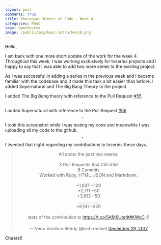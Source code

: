 ```yaml
---
layout: post
comments: true
title: Kharagpur Winter of Code - Week 4
categories: KWoC
tags: OpenSource
image: /public/img/kwoc-intro/kwoc0.png
---
```

Hello,

I am back with one more short update of the work for the week 4. Throughout this week, I was working exclusively for tvseries projects and I happy to say that I was able to add two more series to the existing project.

As I was successful in adding a series in the previous week and I became familiar with the codebase and it made this task a bit easier than before. I added Supernatural and The Big Bang Theory to the project.

I added The Big Bang theory with reference to the Pull Request [#55](https://github.com/athityakumar/tvseries/pull/55)

<p align="center">
  <img title= "Behind the scenes: Working of the scrapper function" src="/blog/public/img/kwoc-week4/kwoc-41.png" alt="" style="border: 1px solid">
</p>

I added Supernatural with reference to the Pull Request [#56](https://github.com/athityakumar/tvseries/pull/56)

<p align="center">
  <img title= "Behind the scenes: Working of the scrapper function" src="/blog/public/img/kwoc-week4/kwoc-42.png" alt="" style="border: 1px solid">
</p>

I took this screenshot while I was testing my code and meanwhile I was uploading all my code to the github.

<p align="center">
  <img title= "Behind the scenes" src="/blog/public/img/kwoc-week4/kwoc-43.png" alt="" style="border: 1px solid">
</p>

I tweeted that night regarding my contributions to tvseries these days.

<blockquote align="center" class="twitter-tweet" data-lang="en"><p lang="en" dir="ltr">All about the past two weeks:<br><br>3 Pull Requests #54 #55 #56<br>6 Commits<br>Worked with Ruby, HTML, JSON and Markdown.<br> <br>+1,837  −120<br>+2,711    −50<br>+3,613    −50<br>___________<br>+8,161  −220<br><br>stats of the contribution to <a href="https://t.co/5AM6Utetlt">https://t.co/5AM6Utetlt</a><a href="https://twitter.com/hashtag/KWoC?src=hash&amp;ref_src=twsrc%5Etfw">#KWoC</a>  ✌️</p>&mdash; Venu Vardhan Reddy (@vchrombie) <a href="https://twitter.com/vchrombie/status/946850122838638594?ref_src=twsrc%5Etfw">December 29, 2017</a></blockquote>
<script async src="https://platform.twitter.com/widgets.js" charset="utf-8"></script>

Cheers!!
